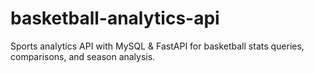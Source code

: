 # basketball-analytics-api
Sports analytics API with MySQL &amp; FastAPI for basketball stats queries, comparisons, and season analysis.
